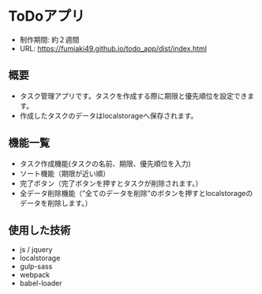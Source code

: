 # ToDoアプリ
- 制作期間: 約２週間
- URL: https://fumiaki49.github.io/todo_app/dist/index.html

## 概要
- タスク管理アプリです。タスクを作成する際に期限と優先順位を設定できます。
- 作成したタスクのデータはlocalstorageへ保存されます。

## 機能一覧
- タスク作成機能(タスクの名前、期限、優先順位を入力)
- ソート機能（期限が近い順）
- 完了ボタン（完了ボタンを押すとタスクが削除されます。）
- 全データ削除機能（”全てのデータを削除”のボタンを押すとlocalstorageのデータを削除します。）

## 使用した技術
- js / jquery
- localstorage
- gulp-sass
- webpack
- babel-loader
